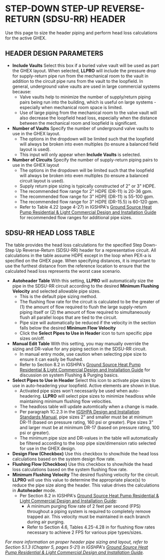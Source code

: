 # STEP-DOWN STEP-UP REVERSE-RETURN (SDSU-RR) HEADER

Use this page to size the header piping and perform head loss calculations for the active GHEX.

## HEADER DESIGN PARAMETERS

* **Include Vaults** Select this box if a buried valve vault will be used as part the GHEX layout. When selected, **LLPRO** will include the pressure drop for supply-return pipe run from the mechanical room to the vault in addition to the circuit pipe runs from the vault to the loopfield. In general, underground valve vaults are used in large commercial systems because:
    * Valve vaults help to minimize the number of supply/return piping pairs being run into the building, which is useful on large systems - especially when mechanical room space is limited. 
    * Use of large piping from the mechanical room to the valve vault will also decrease the loopfield head loss, especially when the distance between the mechanical room and loopfield is significant.
* **Number of Vaults** Specify the number of underground valve vaults to use in the GHEX layout.
    * The options in the dropdown will be limited such that the loopfield will always be broken into even multiples (to ensure a balanced field layout is used).
    * This input will only appear when **Include Vaults** is selected.
* **Number of Circuits** Specify the number of supply-return piping pairs to use in the GHEX layout
    * The options in the dropdown will be limited such that the loopfield will always be broken into even multiples (to ensure a balanced circuit layout is used).
    * Supply return pipe sizing is typically constructed of 2" or 3" HDPE.
    * The recommended flow range for 2" HDPE (DR-11) is 20-36 gpm.
    * The recommended flow range for 3" HDPE (DR-11) is 55-100 gpm.
    * The recommended flow range for 3" HDPE (DR-15.5) is 60-120 gpm.
    * Refer to Table 4.22 (page 4-27) in IGSHPA's [Ground Source Heat Pump Residential & Light Commercial Design and Installation Guide](http://www.geoconnectionsinc.com/bookstore/IGSHPA_rlc_manual.html "Geo-Connections Bookstore") for recommended flow ranges for additional pipe sizes.

## SDSU-RR HEAD LOSS TABLE
The table provides the head loss calculations for the specified Step Down-Step Up Reverse-Return (SDSU-RR) header for a representative circuit. All calculations in the table assume HDPE except in the loop when PEX-a is specified on the GHEX page. When specifying distances, it is important to use the furthest distance from the reference location to ensure that the calculated head loss represents the worst case scenario.

* **Autoheader Table** With this setting, **LLPRO** will automatically size the pipe in the SDSU-RR circuit according to the desired **Minimum Flushing Velocity** and selected allowable pipe sizes. 
    * This is the default pipe sizing method.
    * The flushing flow rate for the circuit is calculated to be the greater of (1) the amount of flow required to flush the large supply-return piping itself or (2) the amount of flow required to simultaneously flush all parallel loops that are tied to the circuit.
    * Pipe size will automatically be reduced if the velocity in the section falls below the desired **Minimum Flow Velocity**
    * Click the **Select Pipes to Use in Header** icon to turn specific pipe sizes on/off.
* **Manual Edit Table** With this setting, you may manually override the sizing and DR-value for any piping section in the SDSU-RR circuit.
    * In manual entry mode, use caution when selecting pipe size to ensure it can easily be flushed.
    * Refer to Section 8.2 in IGSHPA's [Ground Source Heat Pump Residential & Light Commercial Design and Installation Guide](http://www.geoconnectionsinc.com/bookstore/IGSHPA_rlc_manual.html "Geo-Connections Bookstore") for discussion on system Flushing & Purging basics.
* **Select Pipes to Use in Header** Select this icon to activate pipe sizes to use in auto-headering your loopfield. Active elements are shown in blue.
    * Activated pipe sizes won't necessarily be used when auto-headering. **LLPRO** will select pipe sizes to minimize headloss while maintaining minimum flushing flow velocities.
    * The headloss table will update automtically when a change is made.
    * Per paragraph 1C.2.3 in the [IGSHPA Design and Installation Standards Manual](http://www.geoconnectionsinc.com/bookstore/IGSHPA_design_installation_standards.html "Geo-Connections Bookstore"), pipe sizes 2" and smaller must be at minimum DR-11 (based on pressure rating, 160 psi or greater). Pipe sizes 3" and larger must be at minimum DR-17 (based on pressure rating, 100 psi or greater).
    * The minimum pipe size and DR-values in the table will automatically be filtered according to the loop pipe size/dimension ratio selected for use in the GHEX design.
* **Design Flow (Checkbox)** Use this checkbox to show/hide the head loss calculations based on the system design flow rate.
* **Flushing Flow (Checkbox)** Use this checkbox to show/hide the head loss calculations based on the system flushing flow rate.
* **Minimum Flushing Velocity** The desired flushing velocity for the circuit. **LLPRO** will use this value to determine the appropriate place(s) to reduce the pipe size along the header. This value drives the calculations in **Autoheader** mode. 
    * Per Section 8.2 in IGSHPA's [Ground Source Heat Pump Residential & Light Commercial Design and Installation Guide](http://www.geoconnectionsinc.com/bookstore/IGSHPA_rlc_manual.html "Geo-Connections Bookstore"):
        * A minimum purging flow rate of 2 feet per second (FPS) throughout a piping system is required to completely remove trapped air.  This velocity must be maintained in each branch during air purging.
        * Refer to Section 4.6, Tables 4.25-4.28 in for flushing flow rates necessary to achieve 2 FPS for various pipe types/sizes.


*For more information on proper header pipe sizing and layout, refer to Section 5.1.3 (Chapter 5, pages 5-21) in IGSHPA's [Ground Source Heat Pump Residential & Light Commercial Design and Installation Guide](http://www.geoconnectionsinc.com/bookstore/IGSHPA_rlc_manual.html "Geo-Connections Bookstore").*
